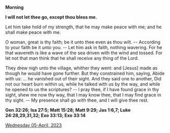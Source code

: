 **Morning**

**I will not let thee go, except thou bless me.**
 
Let him take hold of my strength, that he may make peace with me; and he shall make peace with me.
 
O woman, great is thy faith; be it unto thee even as thou wilt. -- According to your faith be it unto you. -- Let him ask in faith, nothing wavering. For he that wavereth is like a wave of the sea driven with the wind and tossed. For let not that man think that he shall receive any thing of the Lord.
 
They drew nigh unto the village, whither they went: and [Jesus] made as though he would have gone further. But they constrained him, saying, Abide with us: ... he vanished out of their sight. And they said one to another, Did not our heart burn within us, while he talked with us by the way, and while he opened to us the scriptures? -- I pray thee, if I have found grace in thy sight, shew me now thy way, that I may know thee, that I may find grace in thy sight. -- My presence shall go with thee, and I will give thee rest.  

**Gen 32:26; Isa 27:5; Matt 15:28; Matt 9:29; Jas 1:6,7; Luke 24:28,29,31,32; Exo 33:13; Exo 33:14**

[Wednesday 05-April, 2023](https://t.me/daily_light)

